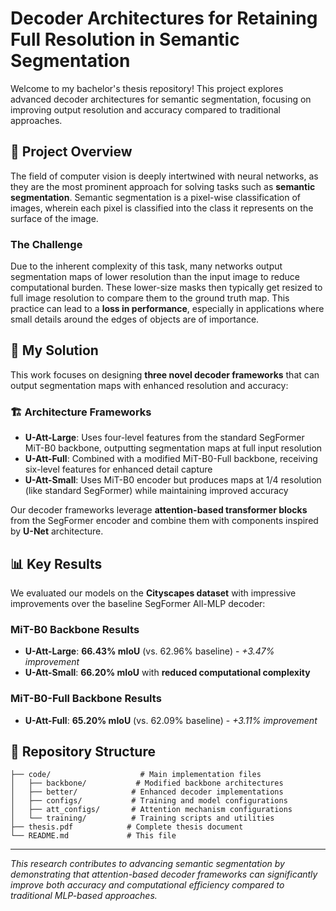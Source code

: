 # Decoder Architectures for Retaining Full Resolution in Semantic Segmentation

Welcome to my bachelor's thesis repository! This project explores advanced decoder architectures for semantic segmentation, focusing on improving output resolution and accuracy compared to traditional approaches.

## 🎯 Project Overview

The field of computer vision is deeply intertwined with neural networks, as they are the most prominent approach for solving tasks such as **semantic segmentation**. Semantic segmentation is a pixel-wise classification of images, wherein each pixel is classified into the class it represents on the surface of the image.

### The Challenge

Due to the inherent complexity of this task, many networks output segmentation maps of lower resolution than the input image to reduce computational burden. These lower-size masks then typically get resized to full image resolution to compare them to the ground truth map. This practice can lead to a **loss in performance**, especially in applications where small details around the edges of objects are of importance.

## 🚀 My Solution

This work focuses on designing **three novel decoder frameworks** that can output segmentation maps with enhanced resolution and accuracy:

### 🏗️ Architecture Frameworks

-   **U-Att-Large**: Uses four-level features from the standard SegFormer MiT-B0 backbone, outputting segmentation maps at full input resolution
-   **U-Att-Full**: Combined with a modified MiT-B0-Full backbone, receiving six-level features for enhanced detail capture
-   **U-Att-Small**: Uses MiT-B0 encoder but produces maps at 1/4 resolution (like standard SegFormer) while maintaining improved accuracy

Our decoder frameworks leverage **attention-based transformer blocks** from the SegFormer encoder and combine them with components inspired by **U-Net** architecture.

## 📊 Key Results

We evaluated our models on the **Cityscapes dataset** with impressive improvements over the baseline SegFormer All-MLP decoder:

### MiT-B0 Backbone Results

-   **U-Att-Large**: **66.43% mIoU** (vs. 62.96% baseline) - _+3.47% improvement_
-   **U-Att-Small**: **66.20% mIoU** with **reduced computational complexity**

### MiT-B0-Full Backbone Results

-   **U-Att-Full**: **65.20% mIoU** (vs. 62.09% baseline) - _+3.11% improvement_

## 📁 Repository Structure

```
├── code/                    # Main implementation files
│   ├── backbone/           # Modified backbone architectures
│   ├── better/            # Enhanced decoder implementations
│   ├── configs/           # Training and model configurations
│   ├── att_configs/       # Attention mechanism configurations
│   └── training/          # Training scripts and utilities
├── thesis.pdf            # Complete thesis document
└── README.md             # This file
```

---

_This research contributes to advancing semantic segmentation by demonstrating that attention-based decoder frameworks can significantly improve both accuracy and computational efficiency compared to traditional MLP-based approaches._
